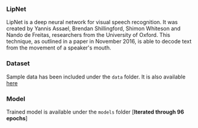 
### LipNet

LipNet is a deep neural network for visual speech recognition. It was created by Yannis 
Assael, Brendan Shillingford, Shimon Whiteson and Nando de Freitas, researchers from 
the University of Oxford. This technique, as outlined in a paper in November 2016, is 
able to decode text from the movement of a speaker's mouth.

### Dataset

Sample data has been included under the `data` folder.
It is also available [here](https://drive.google.com/uc?id=1YlvpDLix3S-U8fd-gqRwPcWXAXm8JwjL)

### Model
Trained model is available under the `models` folder [**Iterated through 96 epochs**] 
